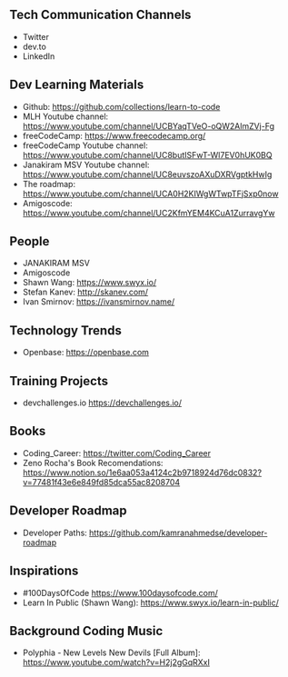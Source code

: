 
## Tech Communication Channels
* Twitter
* dev.to
* LinkedIn

## Dev Learning Materials
* Github: https://github.com/collections/learn-to-code
* MLH Youtube channel: https://www.youtube.com/channel/UCBYaqTVeO-oQW2AlmZVj-Fg
* freeCodeCamp: https://www.freecodecamp.org/
* freeCodeCamp Youtube channel: https://www.youtube.com/channel/UC8butISFwT-Wl7EV0hUK0BQ
* Janakiram MSV Youtube channel: https://www.youtube.com/channel/UC8euvszoAXuDXRVgptkHwIg
* The roadmap: https://www.youtube.com/channel/UCA0H2KIWgWTwpTFjSxp0now
* Amigoscode: https://www.youtube.com/channel/UC2KfmYEM4KCuA1ZurravgYw

## People
* JANAKIRAM MSV
* Amigoscode
* Shawn Wang: https://www.swyx.io/
* Stefan Kanev: http://skanev.com/
* Ivan Smirnov: https://ivansmirnov.name/

## Technology Trends
* Openbase: https://openbase.com

## Training Projects
* devchallenges.io https://devchallenges.io/

## Books
* Coding_Career: https://twitter.com/Coding_Career
* Zeno Rocha's Book Recomendations: https://www.notion.so/1e6aa053a4124c2b9718924d76dc0832?v=77481f43e6e849fd85dca55ac8208704

## Developer Roadmap
* Developer Paths:  https://github.com/kamranahmedse/developer-roadmap

## Inspirations
* #100DaysOfCode https://www.100daysofcode.com/ 
* Learn In Public (Shawn Wang): https://www.swyx.io/learn-in-public/

## Background Coding Music
* Polyphia - New Levels New Devils [Full Album]: https://www.youtube.com/watch?v=H2j2gGqRXxI

